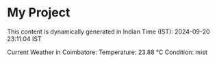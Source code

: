 # My Project

This content is dynamically generated in Indian Time (IST): 2024-09-20 23:11:04 IST


Current Weather in Coimbatore:
Temperature: 23.88 °C
Condition: mist
